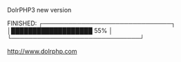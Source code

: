 DolrPHP3 new version

FINISHED:
┌──────────────────────────────┐
│███████████████████ 55%       │
└──────────────────────────────┘

<a href="http://www.dolrphp.com">http://www.dolrphp.com</a>
